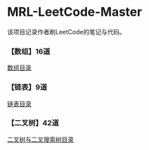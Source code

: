 # MRL-LeetCode-Master
 该项目记录作者刷LeetCode的笔记与代码。

### 【数组】16道

[数组目录](./01数组/00数组目录.md)

### 【链表】9道

[链表目录](./02链表/00链表目录.md)



### 【二叉树】42道

[二叉树与二叉搜索树目录](./06二叉树/00二叉树与二叉搜索树目录.md)

